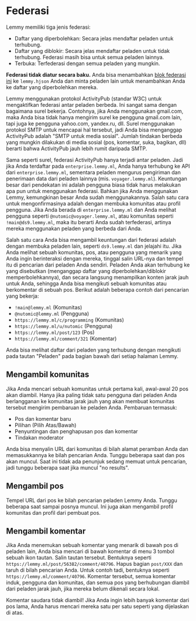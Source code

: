 # Federasi

Lemmy memiliki tiga jenis federasi:

- Daftar yang diperbolehkan: Secara jelas mendaftar peladen untuk terhubung.
- Daftar yang diblokir: Secara jelas mendaftar peladen untuk tidak terhubung. Federasi masih bisa untuk semua peladen lainnya.
- Terbuka: Terfederasi dengan semua peladen yang mungkin.

**Federasi tidak diatur secara baku.** Anda bisa menambahkan [blok federasi ini](https://github.com/lemmynet/lemmy/blob/main/config/config.hjson#L64) ke `lemmy.hjson` Anda dan minta peladen lain untuk menambahkan Anda ke daftar yang diperbolehkan mereka.

Lemmy menggunakan protokol ActivityPub (standar W3C) untuk mengaktifkan federasi antar peladen berbeda. Ini sangat sama dengan bagaimana surel bekerja. Contohnya, jika Anda menggunakan gmail.com, maka Anda bisa tidak hanya mengirim surel ke pengguna gmail.com lain, tapi juga ke pengguna yahoo.com, yandex.ru, dll. Surel menggunakan protokol SMTP untuk mencapai hal tersebut, jadi Anda bisa menganggap ActivityPub adalah "SMTP untuk media sosial". Jumlah tindakan berbeda yang mungkin dilakukan di media sosial (pos, komentar, suka, bagikan, dll) berarti bahwa ActivityPub jauh lebih rumit daripada SMTP.

Sama seperti surel, federasi ActivityPub hanya terjadi antar peladen. Jadi jika Anda terdaftar pada `enterprise.lemmy.ml`, Anda hanya terhubung ke API dari `enterprise.lemmy.ml`, sementara peladen mengurus pengiriman dan penerimaan data dari peladen lainnya (mis. `voyager.lemmy.ml`). Keuntungan besar dari pendekatan ini adalah pengguna biasa tidak harus melakukan apa pun untuk menggunakan federasi. Bahkan jika Anda menggunakan Lemmy, kemungkinan besar Anda sudah menggunakannya. Salah satu cara untuk mengonfirmasinya adalah dengan membuka komunitas atau profil pengguna. Jika Anda berada di `enterprise.lemmy.ml` dan Anda melihat pengguna seperti `@nutomic@voyager.lemmy.ml`, atau komunitas seperti `!main@ds9.lemmy.ml`, maka itu berarti Anda sudah terfederasi, artinya mereka menggunakan peladen yang berbeda dari Anda.

Salah satu cara Anda bisa mengambil keuntungan dari federasi adalah dengan membuka peladen lain, seperti `ds9.lemmy.ml` dan jelajahi itu. Jika Anda melihat sebuah komunitas, pos, atau pengguna yang menarik yang Anda ingin berinteraksi dengan mereka, tinggal salin URL-nya dan tempel itu di pencarian dari peladen Anda sendiri. Peladen Anda akan terhubung ke yang disebutkan (menganggap daftar yang diperbolehkan/diblokir memperbolehkannya), dan secara langsung menampilkan konten jarak jauh untuk Anda, sehingga Anda bisa mengikuti sebuah komunitas atau berkomentar di sebuah pos. Berikut adalah beberapa contoh dari pencarian yang bekerja: 

- `!main@lemmy.ml` (Komunitas)
- `@nutomic@lemmy.ml` (Pengguna)
- `https://lemmy.ml/c/programming` (Komunitas)
- `https://lemmy.ml/u/nutomic` (Pengguna)
- `https://lemmy.ml/post/123` (Pos)
- `https://lemmy.ml/comment/321` (Komentar)

Anda bisa melihat daftar dari peladen yang terhubung dengan mengikuti pada tautan "Peladen" pada bagian bawah dari setiap halaman Lemmy.

## Mengambil komunitas

Jika Anda mencari sebuah komunitas untuk pertama kali, awal-awal 20 pos akan diambil. Hanya jika paling tidak satu pengguna dari peladen Anda berlangganan ke komunitas jarak jauh yang akan membuat komunitas tersebut mengirim pembaruan ke peladen Anda. Pembaruan termasuk:

- Pos dan komentar baru
- Pilihan (Pilih Atas/Bawah)
- Penyuntingan dan penghapusan pos dan komentar
- Tindakan moderator

Anda bisa menyalin URL dari komunitas di bilah alamat peramban Anda dan memasukkannya ke bilah pencarian Anda. Tunggu beberapa saat dan pos akan muncul. Saat ini tidak ada penunjuk sedang memuat untuk pencarian, jadi tunggu beberapa saat jika muncul "no results".

## Mengambil pos

Tempel URL dari pos ke bilah pencarian peladen Lemmy Anda. Tunggu beberapa saat sampai posnya muncul. Ini juga akan mengambil profil komunitas dan profil dari pembuat pos.

## Mengambil komentar

Jika Anda menemukan sebuah komentar yang menarik di bawah pos di peladen lain, Anda bisa mencari di bawah komentar di menu 3 tombol sebuah ikon tautan. Salin tautan tersebut. Bentuknya seperti `https://lemmy.ml/post/56382/comment/40796`. Hapus bagian `post/XXX` dan taruh di bilah pencarian Anda. Untuk contoh tadi, bentuknya seperti `https://lemmy.ml/comment/40796`. Komentar tersebut, semua komentar induk, pengguna dan komunitas, dan semua pos yang berhubungan diambil dari peladen jarak jauh, jika mereka belum dikenali secara lokal.

Komentar saudara tidak diambil! Jika Anda ingin lebih banyak komentar dari pos lama, Anda harus mencari mereka satu per satu seperti yang dijelaskan di atas.
